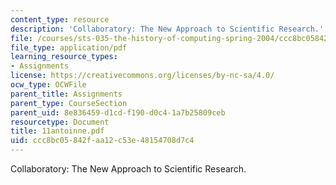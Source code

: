 ```yaml
---
content_type: resource
description: 'Collaboratory: The New Approach to Scientific Research.'
file: /courses/sts-035-the-history-of-computing-spring-2004/ccc8bc05842faa12c53e48154708d7c4_11antoinne.pdf
file_type: application/pdf
learning_resource_types:
- Assignments
license: https://creativecommons.org/licenses/by-nc-sa/4.0/
ocw_type: OCWFile
parent_title: Assignments
parent_type: CourseSection
parent_uid: 8e836459-d1cd-f190-d0c4-1a7b25809ceb
resourcetype: Document
title: 11antoinne.pdf
uid: ccc8bc05-842f-aa12-c53e-48154708d7c4
---
```

Collaboratory: The New Approach to Scientific Research.